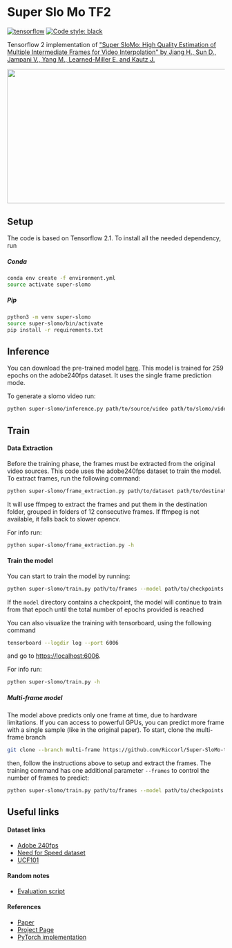 # Super Slo Mo TF2 

[![tensorflow](https://aleen42.github.io/badges/src/tensorflow.svg)](https://www.tensorflow.org/)
[![Code style: black](https://img.shields.io/badge/code%20style-black-000000.svg)](https://github.com/psf/black)

Tensorflow 2 implementation of ["Super SloMo: High Quality Estimation of Multiple Intermediate Frames 
for Video Interpolation" by Jiang H., Sun D., Jampani V., Yang M., Learned-Miller E. and Kautz J.](https://arxiv.org/abs/1712.00080)

<p align="center">
  <img width="552" height="310.4" src="resources/rally1_259_12.gif">
</p>

## Setup

The code is based on Tensorflow 2.1. To install all the needed dependency, run

##### Conda

```bash
conda env create -f environment.yml
source activate super-slomo
```

##### Pip 

```bash
python3 -m venv super-slomo
source super-slomo/bin/activate
pip install -r requirements.txt
```

## Inference

You can download the pre-trained model [here](https://www.dropbox.com/s/l35juwrsvcaw565/chckpnt259.zip). This model is trained for 259 epochs on 
the adobe240fps dataset. It uses the single frame prediction mode. 

To generate a slomo video run:

```bash
python super-slomo/inference.py path/to/source/video path/to/slomo/video --model path/to/chckpnt259/ckpt-259 --n_frames 20 --fps 480
```

## Train

#### Data Extraction

Before the training phase, the frames must be extracted from the original video sources. 
This code uses the adobe240fps dataset to train the model. To extract frames, run the following command:

```bash
python super-slomo/frame_extraction.py path/to/dataset path/to/destination 
```

It will use ffmpeg to extract the frames and put them in the destination folder, grouped in folders of 12 consecutive frames.
If ffmpeg is not available, it falls back to slower opencv.

For info run:
```bash
python super-slomo/frame_extraction.py -h
```

#### Train the model

You can start to train the model by running:

```bash
python super-slomo/train.py path/to/frames --model path/to/checkpoints --epochs 100 --batch-size 32
```

If the `model` directory contains a checkpoint, the model will continue to train from that epoch until the total number 
of epochs provided is reached

You can also visualize the training with tensorboard, using the following command

```bash
tensorboard --logdir log --port 6006
```

and go to [https://localhost:6006](https://localhost:6006).


For info run:
```bash
python super-slomo/train.py -h
```

##### Multi-frame model

The model above predicts only one frame at time, due to hardware limitations. If you can access to powerful GPUs,
you can predict more frame with a single sample (like in the original paper). To start, clone the multi-frame branch

```bash
git clone --branch multi-frame https://github.com/Riccorl/Super-SloMo-tf2.git 
```

then, follow the instructions above to setup and extract the frames. The training command has one additional parameter `--frames`
to control the number of frames to predict:

```bash
python super-slomo/train.py path/to/frames --model path/to/checkpoints --epochs 100 --batch-size 32 --frames 9
```

## Useful links

#### Dataset links

* [Adobe 240fps](https://www.cs.ubc.ca/labs/imager/tr/2017/DeepVideoDeblurring)
* [Need for Speed dataset](https://ci2cv.net/nfs/index.html)
* [UCF101](https://www.crcv.ucf.edu/data/UCF101.php)

#### Random notes

* [Evaluation script](https://people.cs.umass.edu/~hzjiang/projects/superslomo/UCF101_results.zip)

#### References

* [Paper](https://arxiv.org/abs/1712.00080)
* [Project Page](https://people.cs.umass.edu/~hzjiang/projects/superslomo/)
* [PyTorch implementation](https://github.com/MayankSingal/Super-SlowMo)
